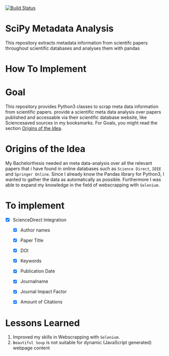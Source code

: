 [![Build Status](https://travis-ci.org/zwoefler/SciPy-Metadata-Analysis.svg?branch=master)](https://travis-ci.org/zwoefler/SciPy-Metadata-Analysis)
# SciPy Metadata Analysis
This repository extracts metadata information from scientifc papers throughout scientific databases and analyses them with pandas

# How To Implement



# Goal
This repository provides Python3 classes to scrap meta data information from scientific papers.
provide a scientific meta data analysis over papers published and accessable via their scientific database website, like Sciencesaved sources in my booksmarks. For Goals, you might read the section [Origins of the Idea](#Origins-of-the-Idea).

# Origins of the Idea
My Bachelorthesis needed an meta data-analysis over all the relevant papers that i have found in online databases such as `Science Direct`, `IEEE` and `Springer Online`.
Since I already know the Pandas library for Python3, I wanted to gather the data as automatically as possible. Furthermore I was able to expand my knowledge in the field of webscrapping with `Selenium`.

# To implement
- [X] ScienceDirect Integration
    - [X] Author names
    - [X] Paper Title
    - [X] DOI
    - [X] Keywords
    - [X] Publication Date
    - [X] Journalname
    - [X] Journal Impact Factor
    - [X] Amount of Citations


# Lessons Learned
1. Improved my skills in Webscrapping with `Selenium`.
2. `Beautiful Soup` is not suitable for dynamic (JavaScript generated) webpage content